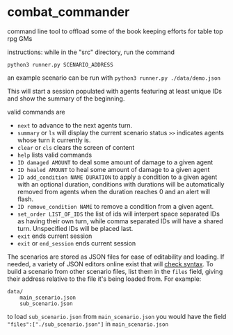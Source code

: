 # combat_commander
command line tool to offload some of the book keeping efforts for table top rpg GMs

instructions:
while in the "src" directory, run the command

`python3 runner.py SCENARIO_ADDRESS`

an example scenario can be run with `python3 runner.py ./data/demo.json`

This will start a session populated with agents featuring at least unique IDs and show the summary of the beginning.

valid commands are 
- `next` to advance to the next agents turn.
- `summary` or `ls` will display the current scenario status `>>` indicates agents whose turn it currently is.
- `clear` or `cls` clears the screen of content
- `help` lists valid commands
- `ID damaged AMOUNT` to deal some amount of damage to a given agent
- `ID healed AMOUNT` to heal some amount of damage to a given agent
- `ID add_condition NAME DURATION` to apply a condition to a given agent with an optional duration, conditions with durations will be automatically removed from agents when the duration reaches 0 and an alert will flash.
- `ID remove_condition NAME` to remove a condition from a given agent.
- `set_order LIST_OF_IDS` the list of ids will interpert space separated IDs as having their own turn, while comma separated IDs will have a shared turn. Unspecified IDs will be placed last.
- `exit` ends current session
- `exit` or `end_session` ends current session


The scenarios are stored as JSON files for ease of editability and loading. If needed, a variety of JSON editors online exist that will [check syntax](http://json.parser.online.fr/). To build a scenario from other scenario files, list them in the `files` field, giving their address relative to the file it's being loaded from. For example:

```
data/
    main_scenario.json
    sub_scenario.json
```
to load `sub_scenario.json` from `main_scenario.json` you would have the field  `"files":["./sub_scenario.json"]` in `main_scenario.json`


